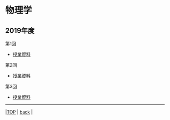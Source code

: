 # 物理学
## 2019年度

第1回  
* [授業資料](attached/physic2019lecture1.pdf)  
  
第2回  
* [授業資料](attached/physic2019lecture2.pdf)  
  
第3回  
* [授業資料](attached/physic2019lecture3.pdf)  
  
---
  
|[TOP](https://naoki-sh.github.io/) | [back](../) |

